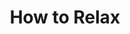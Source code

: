 ---
title: How to Relax
isbn: '9781941529089'
binding: Paperback
link_to_buy_page:
image_path: 'https://images.booksense.com/images/089/529/9781941529089.jpg'
---